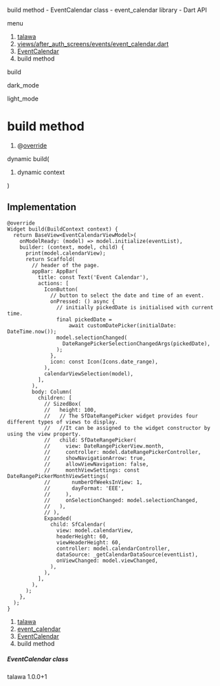 




build method - EventCalendar class - event\_calendar library - Dart API







menu

1. [talawa](../../index.html)
2. [views/after\_auth\_screens/events/event\_calendar.dart](../../file-___home_harshil_Desktop_open-source_palisadoes_talawa_lib_views_after_auth_screens_events_event_calendar/)
3. [EventCalendar](../../file-___home_harshil_Desktop_open-source_palisadoes_talawa_lib_views_after_auth_screens_events_event_calendar/EventCalendar-class.html)
4. build method

build


dark\_mode

light\_mode




# build method


1. @[override](https://api.flutter.dev/flutter/dart-core/override-constant.html)

dynamic
build(

1. dynamic context

)

## Implementation

```
@override
Widget build(BuildContext context) {
  return BaseView<EventCalendarViewModel>(
    onModelReady: (model) => model.initialize(eventList),
    builder: (context, model, child) {
      print(model.calendarView);
      return Scaffold(
        // header of the page.
        appBar: AppBar(
          title: const Text('Event Calendar'),
          actions: [
            IconButton(
              // button to select the date and time of an event.
              onPressed: () async {
                // initially pickedDate is initialised with current time.
                final pickedDate =
                    await customDatePicker(initialDate: DateTime.now());
                model.selectionChanged(
                  DateRangePickerSelectionChangedArgs(pickedDate),
                );
              },
              icon: const Icon(Icons.date_range),
            ),
            calendarViewSelection(model),
          ],
        ),
        body: Column(
          children: [
            // SizedBox(
            //   height: 100,
            //   // The SfDateRangePicker widget provides four different types of views to display.
            //   //It can be assigned to the widget constructor by using the view property.
            //   child: SfDateRangePicker(
            //     view: DateRangePickerView.month,
            //     controller: model.dateRangePickerController,
            //     showNavigationArrow: true,
            //     allowViewNavigation: false,
            //     monthViewSettings: const DateRangePickerMonthViewSettings(
            //       numberOfWeeksInView: 1,
            //       dayFormat: 'EEE',
            //     ),
            //     onSelectionChanged: model.selectionChanged,
            //   ),
            // ),
            Expanded(
              child: SfCalendar(
                view: model.calendarView,
                headerHeight: 60,
                viewHeaderHeight: 60,
                controller: model.calendarController,
                dataSource: _getCalendarDataSource(eventList),
                onViewChanged: model.viewChanged,
              ),
            ),
          ],
        ),
      );
    },
  );
}
```

 


1. [talawa](../../index.html)
2. [event\_calendar](../../file-___home_harshil_Desktop_open-source_palisadoes_talawa_lib_views_after_auth_screens_events_event_calendar/)
3. [EventCalendar](../../file-___home_harshil_Desktop_open-source_palisadoes_talawa_lib_views_after_auth_screens_events_event_calendar/EventCalendar-class.html)
4. build method

##### EventCalendar class





talawa
1.0.0+1






